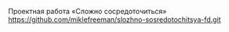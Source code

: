 Проектная работа «Сложно сосредоточиться»
https://github.com/miklefreeman/slozhno-sosredotochitsya-fd.git
